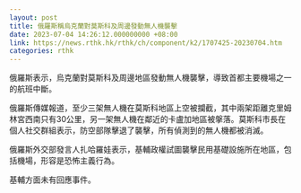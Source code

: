 ```yaml
---
layout: post
title: 俄羅斯稱烏克蘭對莫斯科及周邊發動無人機襲擊
date: 2023-07-04 14:26:12.000000000 +08:00
link: https://news.rthk.hk/rthk/ch/component/k2/1707425-20230704.htm
categories: rthk
---
```


俄羅斯表示，烏克蘭對莫斯科及周邊地區發動無人機襲擊，導致首都主要機場之一的航班中斷。

俄羅斯傳媒報道，至少三架無人機在莫斯科地區上空被攔截，其中兩架距離克里姆林宮西南只有30公里，另一架無人機在鄰近的卡盧加地區被搫落。莫斯科市長在個人社交群組表示，防空部隊擊退了襲擊，所有偵測到的無人機都被消滅。

俄羅斯外交部發言人扎哈羅娃表示，基輔政權試圖襲擊民用基礎設施所在地區，包括機場，形容是恐怖主義行為。

基輔方面未有回應事件。
